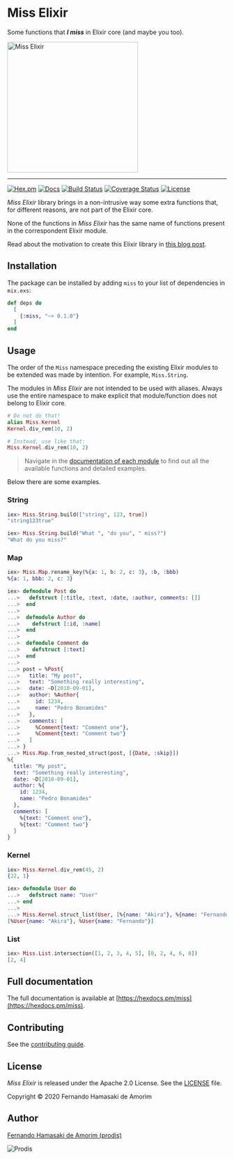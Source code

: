 # Miss Elixir

Some functions that ***I miss*** in Elixir core (and maybe you too).

<img height="300" src="https://raw.githubusercontent.com/prodis/miss-elixir/master/misc/miss-elixir-logo.jpg" alt="Miss Elixir">

---

[![Hex.pm](https://img.shields.io/hexpm/v/miss.svg)](https://hex.pm/packages/miss)
[![Docs](https://img.shields.io/badge/hex-docs-542581.svg)](https://hexdocs.pm/miss)
[![Build Status](https://travis-ci.org/prodis/miss-elixir.svg?branch=master)](https://travis-ci.org/prodis/miss-elixir)
[![Coverage Status](https://coveralls.io/repos/github/prodis/miss-elixir/badge.svg?branch=master)](https://coveralls.io/github/prodis/miss-elixir?branch=master)
[![License](https://img.shields.io/hexpm/l/miss.svg)](https://github.com/prodis/miss-elixir/blob/master/LICENSE)

*Miss Elixir* library brings in a non-intrusive way some extra functions that, for different reasons, are not part of the Elixir
core.

None of the functions in *Miss Elixir* has the same name of functions present in the correspondent Elixir module.

Read about the motivation to create this Elixir library in [this blog post](https://fernandohamasaki.com/miss-elixir).

## Installation

The package can be installed by adding `miss` to your list of dependencies in `mix.exs`:

```elixir
def deps do
  [
    {:miss, "~> 0.1.0"}
  ]
end
```

## Usage

The order of the `Miss` namespace preceding the existing Elixir modules to be extended was made by intention. For example,
`Miss.String`.

The modules in *Miss Elixir* are not intended to be used with aliases. Always use the entire namespace to make explicit that
module/function does not belong to Elixir core.

```elixir
# Do not do that!
alias Miss.Kernel
Kernel.div_rem(10, 2)

# Instead, use like that:
Miss.Kernel.div_rem(10, 2)
```

> Navigate in the [documentation of each module](https://hexdocs.pm/miss/api-reference.html) to find out all the available
> functions and detailed examples.

Below there are some examples.

### String

```elixir
iex> Miss.String.build(["string", 123, true])
"string123true"

iex> Miss.String.build("What ", "do you", " miss?")
"What do you miss?"
```

### Map

```elixir
iex> Miss.Map.rename_key(%{a: 1, b: 2, c: 3}, :b, :bbb)
%{a: 1, bbb: 2, c: 3}

iex> defmodule Post do
...>   defstruct [:title, :text, :date, :author, comments: []]
...>  end
...>
...>  defmodule Author do
...>    defstruct [:id, :name]
...>  end
...>
...>  defmodule Comment do
...>    defstruct [:text]
...>  end
...>
...> post = %Post{
...>   title: "My post",
...>   text: "Something really interesting",
...>   date: ~D[2010-09-01],
...>   author: %Author{
...>     id: 1234,
...>     name: "Pedro Bonamides"
...>   },
...>   comments: [
...>     %Comment{text: "Comment one"},
...>     %Comment{text: "Comment two"}
...>   ]
...> }
...> Miss.Map.from_nested_struct(post, [{Date, :skip}])
%{
  title: "My post",
  text: "Something really interesting",
  date: ~D[2010-09-01],
  author: %{
    id: 1234,
    name: "Pedro Bonamides"
  },
  comments: [
    %{text: "Comment one"},
    %{text: "Comment two"}
  ]
}
```

### Kernel

```elixir
iex> Miss.Kernel.div_rem(45, 2)
{22, 1}

iex> defmodule User do
...>   defstruct name: "User"
...> end
...>
...> Miss.Kernel.struct_list(User, [%{name: "Akira"}, %{name: "Fernando"}])
[%User{name: "Akira"}, %User{name: "Fernando"}]
```

### List

```elixir
iex> Miss.List.intersection([1, 2, 3, 4, 5], [0, 2, 4, 6, 8])
[2, 4]
```

## Full documentation

The full documentation is available at [https://hexdocs.pm/miss](https://hexdocs.pm/miss).

## Contributing

See the [contributing guide](https://github.com/prodis/miss-elixir/blob/master/CONTRIBUTING.md).

## License

*Miss Elixir* is released under the Apache 2.0 License. See the [LICENSE](https://github.com/prodis/miss-elixir/blob/master/LICENSE) file.

Copyright © 2020 Fernando Hamasaki de Amorim

## Author

[Fernando Hamasaki de Amorim (prodis)](https://github.com/prodis)

![Prodis](https://camo.githubusercontent.com/c01a3ebca1c000d7586a998bb07316c8cb784ce5/687474703a2f2f70726f6469732e6e65742e62722f696d616765732f70726f6469735f3135302e676966)
